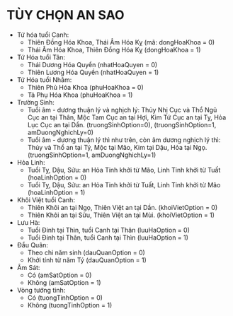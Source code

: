 # TÙY CHỌN AN SAO

- Tứ hóa tuổi Canh: 
    - Thiên Đồng Hóa Khoa, Thái Âm Hóa Kỵ (mã: dongHoaKhoa = 0)
    - Thái Âm Hóa Khoa, Thiên Đồng Hóa Kỵ (dongHoaKhoa = 1)
- Tứ Hóa tuổi Tân:
    - Thái Dương Hóa Quyền (nhatHoaQuyen = 0)
    - Thiên Lương Hóa Quyền (nhatHoaQuyen = 1)
- Tứ Hóa tuổi Nhâm:
    - Thiên Phủ Hóa Khoa (phuHoaKhoa = 0)
    - Tả Phụ Hóa Khoa (phuHoaKhoa = 1)
- Trường Sinh: 
    - Tuổi âm - dương thuận lý và nghịch lý: Thủy Nhị Cục và Thổ Ngũ Cục an tại Thân, Mộc Tam Cục an tại Hợi, Kim Tứ Cục an tại Tỵ, Hỏa Lục Cục an tại Dần. (truongSinhOption=0), (truongSinhOption=1, amDuongNghichLy=0)
    - Tuổi âm - dương thuận lý thì như trên, còn âm dương nghịch lý thì: Thủy và Thổ an tại Tý, Mộc tại Mão, Kim tại Dậu, Hỏa tại Ngọ. (truongSinhOption=1, amDuongNghichLy=1)
- Hỏa Linh:
    - Tuổi Tỵ, Dậu, Sửu: an Hỏa Tinh khởi từ Mão, Linh Tinh khởi từ Tuất (hoaLinhOption = 0)
    - Tuổi Tỵ, Dậu, Sửu: an Hỏa Tinh khởi từ Tuất, Linh Tinh khởi từ Mão (hoaLinhOption = 1)
- Khôi Việt tuổi Canh:
    - Thiên Khôi an tại Ngọ, Thiên Việt an tại Dần. (khoiVietOption = 0)
    - Thiên Khôi an tại Sửu, Thiên Việt an tại Mùi. (khoiVietOption = 1)
- Lưu Hà:
    - Tuổi Đinh tại Thìn, tuổi Canh tại Thân (luuHaOption = 0)
    - Tuổi Đinh tại Thân, tuổi Canh tại Thìn (luuHaOption = 1)
- Đẩu Quân:
    - Theo chi năm sinh (dauQuanOption = 0)
    - Khởi tính từ năm Tý (dauQuanOption = 1)
- Âm Sát:
    - Có (amSatOption = 0)
    - Không (amSatOption = 1)
- Vòng tướng tinh:
    - Có (tuongTinhOption = 0)
    - Không (tuongTinhOption = 1)
